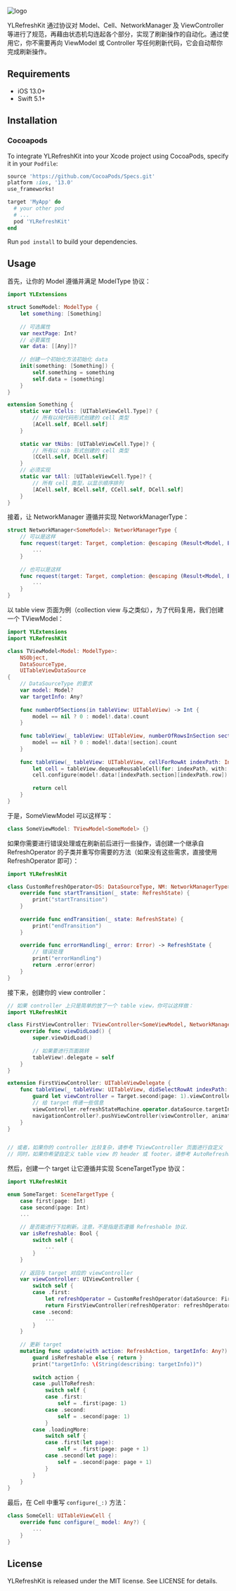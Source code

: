 ![logo](logo.png)

YLRefreshKit 通过协议对 Model、Cell、NetworkManager 及 ViewController 等进行了规范，再藉由状态机勾连起各个部分，实现了刷新操作的自动化。通过使用它，你不需要再向 ViewModel 或 Controller 写任何刷新代码，它会自动帮你完成刷新操作。



## Requirements

* iOS 13.0+
* Swift 5.1+



## Installation

### Cocoapods

To integrate YLRefreshKit into your Xcode project using CocoaPods, specify it in your `Podfile`:

```ruby
source 'https://github.com/CocoaPods/Specs.git'
platform :ios, '13.0'
use_frameworks!

target 'MyApp' do
  # your other pod
  # ...
  pod 'YLRefreshKit'
end
```

Run `pod install` to build your dependencies.



## Usage

首先，让你的 Model 遵循并满足 ModelType 协议：

```swift
import YLExtensions

struct SomeModel: ModelType {
    let something: [Something]
    
    // 可选属性
    var nextPage: Int?
    // 必要属性
    var data: [[Any]]?
    
    // 创建一个初始化方法初始化 data
    init(something: [Something]) {
        self.something = something
        self.data = [something]
    }
}

extension Something {
    static var tCells: [UITableViewCell.Type]? {
        // 所有以纯代码形式创建的 cell 类型
        [ACell.self, BCell.self]
    }
    
    static var tNibs: [UITableViewCell.Type]? {
        // 所有以 nib 形式创建的 cell 类型
        [CCell.self, DCell.self]
    }
    // 必须实现
    static var tAll: [UITableViewCell.Type]? {
        // 所有 cell 类型，以显示顺序排列
        [ACell.self, BCell.self, CCell.self, DCell.self]
    }
}
```

接着，让 NetworkManager 遵循并实现 NetworkManagerType：

```swift
struct NetworkManager<SomeModel>: NetworkManagerType {
    // 可以是这样
    func request(target: Target, completion: @escaping (Result<Model, Error>) -> Void) {
        ...
    }
    
    // 也可以是这样
    func request(target: Target, completion: @escaping (Result<Model, Error>) -> Void) -> <#something#> {
        ...
    }
}
```

以 table view 页面为例（collection view 与之类似），为了代码复用，我们创建一个 TViewModel：

```swift
import YLExtensions
import YLRefreshKit

class TViewModel<Model: ModelType>:
    NSObject,
    DataSourceType,
    UITableViewDataSource
{
    // DataSourceType 的要求
    var model: Model?
    var targetInfo: Any?
    
    func numberOfSections(in tableView: UITableView) -> Int {
        model == nil ? 0 : model!.data!.count
    }
    
    func tableView(_ tableView: UITableView, numberOfRowsInSection section: Int) -> Int {
        model == nil ? 0 : model!.data![section].count
    }
    
    func tableView(_ tableView: UITableView, cellForRowAt indexPath: IndexPath) -> UITableViewCell {
        let cell = tableView.dequeueReusableCell(for: indexPath, with: Model.tAll!)
        cell.configure(model!.data![indexPath.section][indexPath.row])
        
        return cell
    }
}
```

于是，SomeViewModel 可以这样写：

```swift
class SomeViewModel: TViewModel<SomeModel> {}
```

如果你需要进行错误处理或在刷新前后进行一些操作，请创建一个继承自 RefreshOperator 的子类并重写你需要的方法（如果没有这些需求，直接使用 RefreshOperator 即可）：

```swift
import YLRefreshKit

class CustomRefreshOperator<DS: DataSourceType, NM: NetworkManagerType>: RefreshOperator<DS, NM> where DS.Model == NM.Model {
    override func startTransition(_ state: RefreshState) {
        print("startTransition")
    }
    
    override func endTransition(_ state: RefreshState) {
        print("endTransition")
    }
    
    override func errorHandling(_ error: Error) -> RefreshState {
        // 错误处理
        print("errorHandling")
        return .error(error)
    }
}
```

接下来，创建你的 view controller：

```swift
// 如果 controller 上只是简单的放了一个 table view，你可以这样做：
import YLRefreshKit

class FirstViewController: TViewController<SomeViewModel, NetworkManager<SomeModel>, CustomRefreshOperator<SomeViewModel, NetworkManager<SomeModel>>> { 
    override func viewDidLoad() {
        super.viewDidLoad()
        
        // 如果要进行页面跳转
        tableView!.delegate = self
    }
}

extension FirstViewController: UITableViewDelegate {
    func tableView(_ tableView: UITableView, didSelectRowAt indexPath: IndexPath) {
        guard let viewController = Target.second(page: 1).viewController as? SecondViewController else { return }
        // 给 target 传递一些信息
        viewController.refreshStateMachine.operator.dataSource.targetInfo = "some info"
        navigationController?.pushViewController(viewController, animated: true)
    }
}


// 或者，如果你的 controller 比较复杂，请参考 TViewController 页面进行自定义
// 同时，如果你希望自定义 table view 的 header 或 footer，请参考 AutoRefreshable.swift 页面
```

然后，创建一个 target 让它遵循并实现 SceneTargetType 协议：

```swift
import YLRefreshKit

enum SomeTarget: SceneTargetType {
    case first(page: Int)
    case second(page: Int)
    ...
    
    // 是否能进行下拉刷新。注意，不是指是否遵循 Refreshable 协议.
    var isRefreshable: Bool {
        switch self {
            ...
        }
    }
    
    // 返回与 target 对应的 viewController
    var viewController: UIViewController {
        switch self {
        case .first:
            let refreshOperator = CustomRefreshOperator(dataSource: FirstViewModel(), networkManager: NetworkManager<FirstModel>(), target: SomeTarget.first(page: 1))
            return FirstViewController(refreshOperator: refreshOperator)
        case .second:
            ...
        }
    }
    
    // 更新 target
    mutating func update(with action: RefreshAction, targetInfo: Any?) {
        guard isRefreshable else { return }
        print("targetInfo: \(String(describing: targetInfo))")
        
        switch action {
        case .pullToRefresh:
            switch self {
            case .first:
                self = .first(page: 1)
            case .second:
                self = .second(page: 1)
            }
        case .loadingMore:
            switch self {
            case .first(let page):
                self = .first(page: page + 1)
            case .second(let page):
                self = .second(page: page + 1)
            }
        }
    }
}
```

最后，在 Cell 中重写 `configure(_:)` 方法：

```swift
class SomeCell: UITableViewCell {
    override func configure(_ model: Any?) {
        ...
    }
}
```



## License

YLRefreshKit is released under the MIT license. See LICENSE for details.